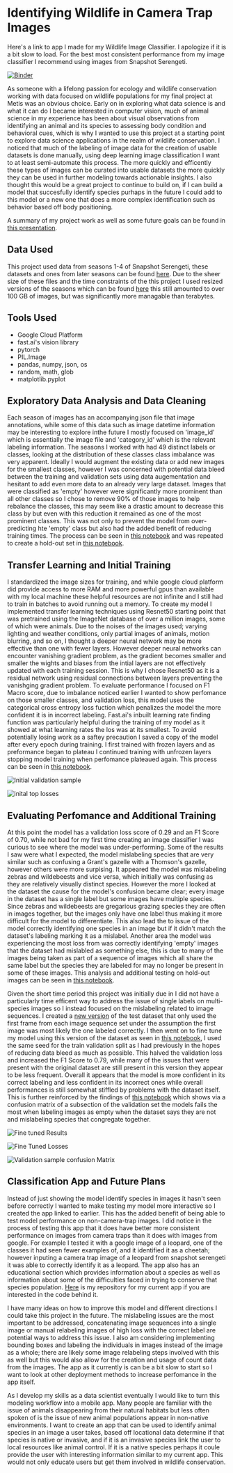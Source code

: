 # Identifying Wildlife in Camera Trap Images

Here's a link to app I made for my Wildlife Image Classifier. I apologize if it is a bit slow to load. For the best most consistent performance from my image classifier I recommend using images from Snapshot Serengeti. 

[![Binder](https://mybinder.org/badge_logo.svg)](https://mybinder.org/v2/gh/Jilliane1993/classifier_app/HEAD?urlpath=%2Fvoila%2Frender%2Fdeployment.ipynb)

As someone with a lifelong passion for ecology and wildlife conservation working with data focused on wildlife populations for my final project at Metis was an obvious choice. Early on in exploring what data science is and what it can do I became interested in computer vision, much of animal science in my experience has been about visual observations from identifying an animal and its species to assessing body condition and behavioral cues, which is why I wanted to use this project at a starting point to explore data science applications in the realm of wildlife conservation. I noticed that much of the labeling of image data for the creation of usable datasets is done manually, using deep learning image classification I want to at least semi-automate this process. The more quickly and efficently these types of images can be curated into usable datasets the more quickly they can be used in further modeling towards actionable insights. I also thought this would be a great project to continue to build on, if I can build a model that succesfully identify species purhaps in the future I could add to this model or a new one that does a more complex identification such as behavior based off body positioning.

A summary of my project work as well as some future goals can be found in [this presentation](Wildlife_Indentification_Presentation.pdf). 

## Data Used

This project used data from seasons 1-4 of Snapshot Serengeti, these datasets and ones from later seasons can be found [here](http://lila.science/datasets/snapshot-serengeti). Due to the sheer size of these files and the time constraints of the this project I used resized versions of the seasons which can be found [here](https://community.drivendata.org/t/resized-dataset-is-now-available/3874) this still amounted to over 100 GB of images, but was significantly more managable than terabytes. 

## Tools Used
- Google Cloud Platform
- fast.ai's vision library
- pytorch
- PIL.Image
- pandas, numpy, json, os
- random, math, glob
- matplotlib.pyplot

## Exploratory Data Analysis and Data Cleaning

Each season of images has an accompanying json file that image annotations, while some of this data such as image datetime information may be interesting to explore inthe future I mostly focused on 'image_id' which is essentially the image file and 'category_id' which is the relevant labeling information. The seasons I worked with had 49 distinct labels or classes, looking at the distribution of these classes class imbalance was very apparent. Ideally I would augment the existing data or add new images for the smallest classes, however I was concerned with potential data bleed between the training and validation sets using data augementation and hesitant to add even more data to an already very large dataset. Images that were classified as 'empty' however were significantly more prominent than all other classes so I chose to remove 90% of those images to help rebalance the classes, this may seem like a drastic amount to decrease this class by but even with this reduction it remained as one of the most prominent classes. This was not only to prevent the model from over-predicting hte 'empty' class but also had the added benefit of reducing training times.  The process can be seen in [this notebook](00Cleaning_Labeling.ipynb) and was repeated to create a hold-out set in [this notebook](01Creating_Test_set.ipynb).

## Transfer Learning and Initial Training

I standardized the image sizes for training, and while google cloud platform did provide access to more RAM and more powerful gpus than available with my local machine these helpful resources are not infinite and I still had to train in batches to avoid running out a memory. To create my model I implemented transfer learning techniques using Resnet50 starting point that was pretrained using the ImageNet database of over a million images, some of which were animals. Due to the noises of the images used; varying lighting and weather conditions, only partial images of animals, motion blurring, and so on, I thought a deeper neural network may be more effective than one with fewer layers. However deeper neural networks can encounter vanishing gradient problem, as the gradient becomes smaller and smaller the wights and biases from the intial layers are not effectively updated with each training session. This is why I chose Resnet50 as it is a residual network using residual connections between layers preventing the vanishging gradient problem.  To evaluate performance  I focused on F1 Macro score, due to imbalance noticed earlier I wanted to show perfomance on those smaller classes, and validation loss, this model uses the categorical cross entropy loss fuction which penalizes the model the more confident it is in incorrect labeling. Fast.ai's inbuilt learning rate finding function was particularly helpful during the training of my model as it showed at what learning rates the los was at its smallest. To avoid potentially losing work as a saftey precaution I saved a copy of the model after every epoch during training. I first trained with frozen layers and as preformance began to plateau I continued training with unfrozen layers stopping model training when perfomance plateaued again. This process can be seen in [this notebook](02Transfer_Learning_Training.ipynb).

![Initial validation sample](Images/stage_3_validation_sample.png)

![inital top losses](Images/stage_3_top_losses.png)

## Evaluating Perfomance and Additional Training

At this point the model has a validation loss score of 0.29 and an F1 Score of 0.70, while not bad for my first time creating an image classifier I was curious to see where the model was under-performing. Some of the results I saw were what I expected, the model mislabeling species that are very similar such as confusing a Grant's gazelle with a Thomson's gazelle, however others were more surpising. It appeared the model was mislabeling zebras and wildebeests and vice versa, which initially was confusing as they are relatively visually distinct species. However the more I looked at the dataset the cause for the model's confusion became clear; every image in the dataset has a single label but some images have multiple species. Since zebras and wildebeests are gregarious grazing species they are often in images together, but the images only have one label thus making it more difficult for the model to differentiate. This also lead the to issue of the model correctly identifying one species in an image but if it didn't match the dataset's labeling marking it as a mislabel. Another area the model was experiencing the most loss from was correctly identifying 'empty' images that the dataset had mislabled as something else, this is due to many of the images being taken as part of a sequence of images which all share the same label but the species they are labeled for may no longer be present in some of these images. This analysis and additional testing on hold-out images can be seen in [this notebook](03Testing.ipynb).

Given the short time period this project was initially due in I did not have a particularly time efficent way to address the issue of single labels on multi-species images so I instead focused on the mislabeling related to image sequences. I created a [new version](04First_Frames_Only.ipynb) of the test dataset that only used the first frame from each image sequence set under the assumption the first image was most likely the one labeled correctly. I then went on to fine tune my model using this version of the dataset as seen in [this notebook](05Transfer_Learning_Frame1.ipynb), I used the same seed for the train validation split as I had previously in the hopes of reducing data bleed as much as possible. This halved the validation loss and increased the F1 Score to 0.79, while many of the issues that were present with the original dataset are still present in this version they appear to be less frequent. Overall it appears that the model is more confident in its correct labeling and less confident in its incorrect ones while overall performances is still somewhat stiffled by problems with the dataset itself. This is further reinforced by the findings of [this notebook](06Inerpretation_with_validation_sample.ipynb) which shows via a confusion matrix of a subsection of the validation set the models fails the most when labeling images as empty when the dataset says they are not and mislabeling species that congregate together. 

![Fine tuned Results](Images/fined_tuned_validation_sample.png)

![Fine Tuned Losses](Images/fine_tune_top_losses.png)

![Validation sample confusion Matrix](Images/giant_confusion_matrix.png)

## Classification App and Future Plans

Instead of just showing the model identify species in images it hasn't seen before correctly I wanted to make testing my model more interactive so I created the app linked to earlier. This has the added benefit of being able to test model performance on non-camera-trap images. I did notice in the process of testing this app that it does have better more consistent performance on images from camera traps than it does with images from google. For example I tested it with a google image of a leopard, one of the classes it had seen fewer examples of, and it identified it as a cheetah; however inputing a camera trap image of a leopard from snapshot serengeti it was able to correctly identify it as a leopard. The app also has an educational section which provides information about a species as well as information about some of the difficulties faced in trying to conserve that species population. [Here](https://github.com/Jilliane1993/classifier_app) is my repository for my current app if you are interested in the code behind it. 

I have many ideas on how to improve this model and different directions I could take this project in the future. The mislabeling issues are the most important to be addressed, concatenating image sequences into a single image or manual relabeling images of high loss with the correct label are potential ways to address this issue. I also am considering implementing bounding boxes and labeling the individuals in images instead of the image as a whole; there are likely some image relabeling steps involved with this as well but this would also allow for the creation and usage of count data from the images. The app as it currently is can be a bit slow to start so I want to look at other deployment methods to increase perfomance in the app itself. 

As I develop my skills as a data scientist eventually I would like to turn this modeling workflow into a mobile app. Many people are familiar with the issue of animals disappearing from their natural habitats but less often spoken of is the issue of new animal populations appear in non-native environments. I want to create an app that can be used to identify animal species in an image a user takes, based off locational data determine if that species is native or invasive, and if it is an invasive species link the user to local resources like animal control. If it is a native species perhaps it coule provide the user with interesting information similar to my current app. This would not only educate users but get them involved in wildlife conservation.
